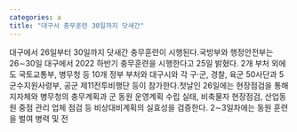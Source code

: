 ```yaml
---
categories: a
title: "대구서 충무훈련 30일까지 닷새간"
---
```

대구에서 26일부터 30일까지 닷새간 충무훈련이 시행된다.국방부와 행정안전부는 26∼30일 대구에서 2022 하반기 충무훈련을 시행한다고 25일 밝혔다. 2개 부처 외에도 국토교통부, 병무청 등 10개 정부 부처와 대구시와 각 구·군, 경찰, 육군 50사단과 5군수지원사령부, 공군 제11전투비행단 등이 참가한다.첫날인 26일에는 현장점검을 통해 지자체와 병무청의 충무계획과 군 동원 운영계획 수립 실태, 비축물자 현장점검, 산업동원 중점 관리 업체 점검 등 비상대비계획의 실효성을 검증한다. 2∼3일차에는 동원 훈련을 벌여 병력 및 전